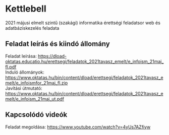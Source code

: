 # Kettlebell
2021 májusi elmelt szintű (szakági) informatika érettségi feladatsor web és adatbáziskezelés feladata

## Feladat leírás és kiindó állomány
Feladat leírása: https://dload-oktatas.educatio.hu/erettsegi/feladatok_2021tavasz_emelt/e_infoism_21maj_fl.pdf  
Induló állományok: https://www.oktatas.hu/bin/content/dload/erettsegi/feladatok_2021tavasz_emelt/e_infoismfor_21maj_fl.zip                    
Javítási útmutató: https://www.oktatas.hu/bin/content/dload/erettsegi/feladatok_2021tavasz_emelt/e_infoism_21maj_ut.pdf

## Kapcsolódó videók
Feladat megoldása: https://www.youtube.com/watch?v=4yUs7AZfiyw
